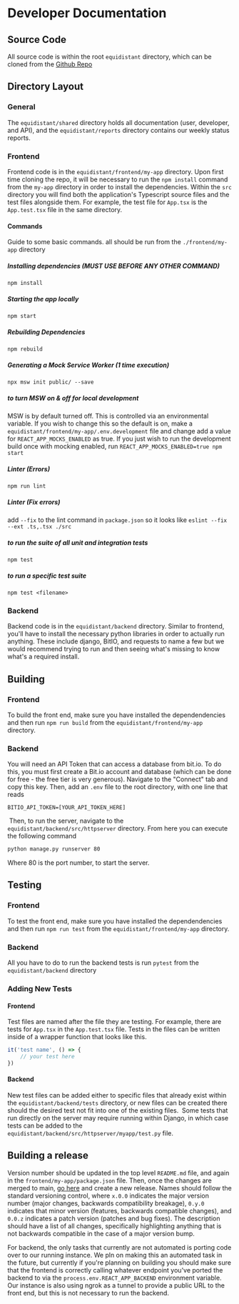 # Developer Documentation

## Source Code
All source code is within the root `equidistant` directory, which can be cloned from the [Github Repo](https://github.com/Equidistant-403/equidistant)

## Directory Layout
### General
The `equidistant/shared` directory holds all documentation (user, developer, and API), and the `equidistant/reports`
directory contains our weekly status reports.

### Frontend
Frontend code is in the `equidistant/frontend/my-app` directory. Upon first time cloning the repo,
it will be necessary to run the `npm install` command from the `my-app` directory in order to install
the dependencies. Within the `src` directory you will find both the application's Typescript source files
and the test files alongside them. For example, the test file for `App.tsx` is the `App.test.tsx` file in the
same directory.

#### Commands
Guide to some basic commands. all should be run from the `./frontend/my-app` directory

##### Installing dependencies (MUST USE BEFORE ANY OTHER COMMAND)
`npm install`

##### Starting the app locally
`npm start`

##### Rebuilding Dependencies
`npm rebuild`

##### Generating a Mock Service Worker (1 time execution)
`npx msw init public/ --save`

##### to turn MSW on & off for local development
MSW is by default turned off. This is controlled via an environmental variable. If you wish to change this so the default is on, make a `equidistant/frontend/my-app/.env.development` file and change add a value for `REACT_APP_MOCKS_ENABLED` as true. If you just wish to run the development build once with mocking enabled, run `REACT_APP_MOCKS_ENABLED=true npm start`

##### Linter (Errors)
`npm run lint`

##### Linter (Fix errors)
add `--fix` to the lint command in `package.json` so it looks like
`eslint --fix --ext .ts,.tsx ./src`

##### to run the suite of all unit and integration tests
`npm test`

##### to run a specific test suite
`npm test <filename>`

### Backend
Backend code is in the `equidistant/backend` directory. Similar to frontend, you'll have to install the necessary python libraries in order to actually run anything. These include django, BitIO, and requests to name a few but we would recommend trying to run and then seeing what's missing to know what's a required install.

## Building
### Frontend
To build the front end, make sure you have installed the dependendencies and then run `npm run build` from
the `equidistant/frontend/my-app` directory.

### Backend
You will need an API Token that can access a database from bit.io. To do this, you must first create
a Bit.io account and database (which can be done for free - the free tier is very generous). Navigate to the "Connect"
tab and copy this key. Then, add an `.env` file to the root directory, with one line that reads
```
BITIO_API_TOKEN=[YOUR_API_TOKEN_HERE]
```
​
Then, to run the server, navigate to the `equidistant/backend/src/httpserver` directory. From here you can execute the following command
```bash
python manage.py runserver 80
```
Where 80 is the port number, to start the server.

## Testing
### Frontend
To test the front end, make sure you have installed the dependendencies and then run `npm run test` from
the `equidistant/frontend/my-app` directory.

### Backend
All you have to do to run the backend tests is run `pytest` from the `equidistant/backend` directory


### Adding New Tests
#### Frontend
Test files are named after the file they are testing. For example, there are tests for `App.tsx` in the `App.test.tsx` file.
Tests in the files can be written inside of a wrapper function that looks like this.
```javascript
it('test name', () => {
    // your test here
})
```

#### Backend
New test files can be added either to specific files that already exist within the `equidistant/backend/tests` directory, or new files can be created there should the desired test not fit into one of the existing files.
​
Some tests that run directly on the server may require running within Django, in which case tests can be added to the `equidistant/backend/src/httpserver/myapp/test.py` file.

## Building a release
Version number should be updated in the top level `README.md` file, and again in the `frontend/my-app/package.json` file.
Then, once the changes are merged to main, [go here](https://github.com/Equidistant-403/equidistant/releases/new) and create a new release.
Names should follow the standard versioning control, where `x.0.0` indicates the major version number (major changes, backwards compatibility breakage), `0.y.0` indicates that minor version (features, backwards compatible changes), and `0.0.z` indicates a patch version (patches and bug fixes). The description should have a list of all changes, specifically highlighting anything that is not backwards compatible in the case of a major version bump.

For backend, the only tasks that currently are not automated is porting code over to our running instance. We pln on making this an automated task in the future, but currently if you're planning on building you should make sure that the frontend is correctly calling whatever endpoint you've ported the backend to via the `process.env.REACT_APP_BACKEND` environment variable.
Our instance is also using ngrok as a tunnel to provide a public URL to the front end, but this is not necessary to run the backend.
